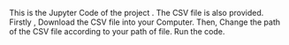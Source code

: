 This is the Jupyter Code of the project .
The CSV file is also provided.
Firstly , Download the CSV file into your Computer.
Then, Change the path of the CSV file according to your path of file.
Run the code.
